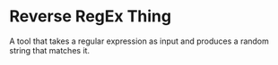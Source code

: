 # Reverse RegEx Thing
A tool that takes a regular expression as input and produces a random string that matches it.
